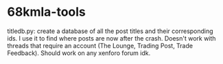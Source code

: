 # 68kmla-tools

titledb.py: create a database of all the post titles and their corresponding ids. I use it to find where posts are now after the crash. Doesn't work with threads that require an account (The Lounge, Trading Post, Trade Feedback). Should work on any xenforo forum idk.